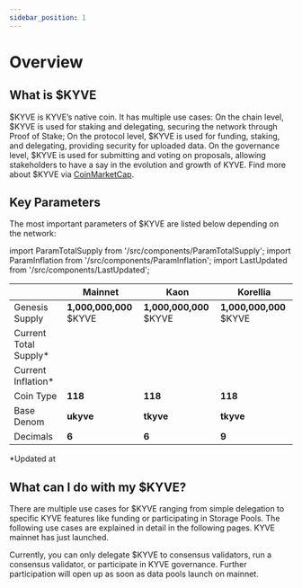 ```yaml
---
sidebar_position: 1
---
```


# Overview

## What is $KYVE

$KYVE is KYVE’s native coin. It has multiple use cases:
On the chain level, $KYVE is used for staking and delegating, securing the network through Proof of Stake;
On the protocol level, $KYVE is used for funding, staking, and delegating, providing security for uploaded data.
On the governance level, $KYVE is used for submitting and voting on proposals, allowing stakeholders to have a say in the evolution and growth of KYVE.
Find more about $KYVE via [CoinMarketCap](https://coinmarketcap.com/currencies/kyve-network).

## Key Parameters

The most important parameters of $KYVE are listed below depending on the network:

import ParamTotalSupply from '/src/components/ParamTotalSupply';
import ParamInflation from '/src/components/ParamInflation';
import LastUpdated from '/src/components/LastUpdated';

|                        | Mainnet                                                                                    | Kaon                                                                                            | Korellia                                                                                            |
| ---------------------- | ------------------------------------------------------------------------------------------ | ----------------------------------------------------------------------------------------------- | --------------------------------------------------------------------------------------------------- |
| Genesis Supply         | **1,000,000,000** $KYVE                                                                    | **1,000,000,000** $KYVE                                                                         | **1,000,000,000** $KYVE                                                                             |
| Current Total Supply\* | <ParamTotalSupply networkUrl="https://api-eu-1.kyve.network" denom="ukyve" decimals={6} /> | <ParamTotalSupply networkUrl="https://api-eu-1.kaon.kyve.network" denom="tkyve" decimals={6} /> | <ParamTotalSupply networkUrl="https://api-eu-1.korellia.kyve.network" denom="tkyve" decimals={9} /> |
| Current Inflation\*    | <ParamInflation networkUrl="https://api-eu-1.kyve.network" />                              | <ParamInflation networkUrl="https://api-eu-1.kaon.kyve.network" />                              | <ParamInflation networkUrl="https://api-eu-1.korellia.kyve.network" />                              |
| Coin Type              | **118**                                                                                    | **118**                                                                                         | **118**                                                                                             |
| Base Denom             | **ukyve**                                                                                  | **tkyve**                                                                                       | **tkyve**                                                                                           |
| Decimals               | **6**                                                                                      | **6**                                                                                           | **9**                                                                                               |

\*Updated at **<LastUpdated />**

## What can I do with my $KYVE?

There are multiple use cases for $KYVE ranging from simple delegation to specific KYVE features like funding or participating in Storage Pools. The following use cases are explained in detail in the following pages. KYVE mainnet has just launched.

Currently, you can only delegate $KYVE to consensus validators, run a consensus validator, or participate in KYVE governance. Further participation will open up as soon as data pools launch on mainnet.
